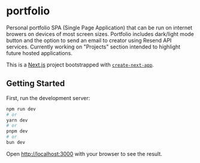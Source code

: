 # portfolio

Personal portfolio SPA (Single Page Application) that can be run on internet browers on devices of most screen sizes. Portfolio includes dark/light mode button and the option to send an email to creator using Resend API services. Currently working on "Projects" section intended to highlight future hosted applications.

This is a [Next.js](https://nextjs.org/) project bootstrapped with [`create-next-app`](https://github.com/vercel/next.js/tree/canary/packages/create-next-app).

## Getting Started

First, run the development server:

```bash
npm run dev
# or
yarn dev
# or
pnpm dev
# or
bun dev
```

Open [http://localhost:3000](http://localhost:3000) with your browser to see the result.
